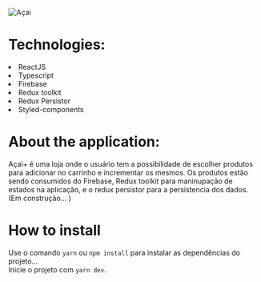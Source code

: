 ![Açai](https://user-images.githubusercontent.com/55575751/147957171-5714e003-1fd7-4abb-abc0-9df8206b9dcd.png)

<h1> Technologies: </h1>

<li> ReactJS </li>
<li> Typescript </li>
<li> Firebase</li>
<li> Redux toolkit</li>
<li> Redux Persistor </li>
<li> Styled-components </li>
 
<h1>About the application: </h1>

<p>

Açai+ é uma loja onde o usuário tem a possibilidade de escolher produtos para adicionar no carrinho e incrementar os mesmos. Os produtos estão sendo consumidos do Firebase, Redux toolkit para maninupação de estados na aplicação, e o redux persistor para a persistencia dos dados. (Em construção... )

</p>

<h1> How to install </h1>
<p>

Use o comando `yarn` ou `npm install` para instalar as dependências do projeto...<br/>
Inicie o projeto com `yarn dev`.<br/>

</p>
